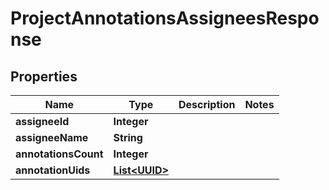 

# ProjectAnnotationsAssigneesResponse

## Properties

Name | Type | Description | Notes
------------ | ------------- | ------------- | -------------
**assigneeId** | **Integer** |  | 
**assigneeName** | **String** |  | 
**annotationsCount** | **Integer** |  | 
**annotationUids** | [**List&lt;UUID&gt;**](UUID.md) |  | 



